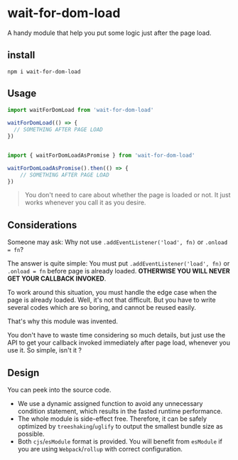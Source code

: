 # wait-for-dom-load

A handy module that help you put some logic just after the page load.

## install

```
npm i wait-for-dom-load
```

## Usage

```javascript
import waitForDomLoad from 'wait-for-dom-load'
 
waitForDomLoad(() => {
  // SOMETHING AFTER PAGE LOAD
})
```

```javascript

import { waitForDomLoadAsPromise } from 'wait-for-dom-load'

waitForDomLoadAsPromise().then(() => {
    // SOMETHING AFTER PAGE LOAD
})

```

> You don't need to care about whether the page is loaded or not. It just works whenever you call it as you desire.

## Considerations

Someone may ask: Why not use `.addEventListener('load', fn)` or `.onload = fn`?

The answer is quite simple: You must put `.addEventListener('load', fn)` or `.onload = fn` before page is already loaded. **OTHERWISE YOU WILL NEVER GET YOUR CALLBACK INVOKED**.

To work around this situation, you must handle the edge case when the page is already loaded. Well, it's not that difficult. But you have to write several codes which are so boring, and cannot be reused easily.

That's why this module was invented.

You don't have to waste time considering so much details, but just use the API to get your callback invoked immediately after page load, whenever you use it. So simple, isn't it ? 

## Design

You can peek into the source code.

+ We use a dynamic assigned function to avoid any unnecessary condition statement, which results in the fasted runtime performance.
+ The whole module is side-effect free. Therefore, it can be safely optimized by `treeshaking`/`uglify` to output the smallest bundle size as possible.
+ Both `cjs`/`esModule` format is provided. You will benefit from `esModule` if you are using `Webpack`/`rollup` with correct configuration.
 
